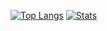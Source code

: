 [![Top Langs](https://github-readme-stats.vercel.app/api/top-langs/?username=Brelee2222&theme=discord_old_blurple)](https://github.com/Brelee2222)
[![Stats](https://github-readme-stats.vercel.app/api?username=Brelee2222&show_icons=true&theme=discord_old_blurple)](https://github.com/Brelee2222)

